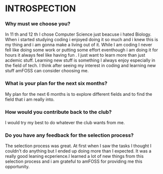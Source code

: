 # INTROSPECTION
<h3>Why must we choose you?</h3>
<p>In 11 th and 12 th I chose Computer Science just beacuse i hated Biology. When i started studying coding i enjoyed doing it so much and i knew this is my thing and i am gonna make a living out of it. While I am coding I never fell like doing some work or putting some effort eventhough i am doing it for hours it always feel like having fun . I just want to learn more than just acdemic stuff. Learning new stuff is something I always enjoy especially in the field of tech. I think after seeing my interest in coding and learning new stuff amFOSS can consider choosing me. </p>
<h3>What is your plan for the next six months?</h3>
<p>My plan for the next 6 months is to explore different fields and to find the field that i am really into.</p>
<h3>How would you contribute back to the club?</h3>
<p>I would try my best to do whatever the club wants from me.</p>
<h3>Do you have any feedback for the selection process?</h3>
<p>The selection process was great. At first when I saw the tasks I thought I couldn't do anything but I ended up doing more than I expected. It was a really good leaning ecperience.I learned a lot of new things from this selection process and i am grateful to amFOSS for providing me this opportunity. </p>
